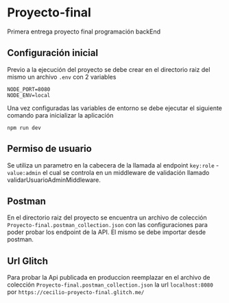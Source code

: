 # Proyecto-final
Primera entrega proyecto final programación backEnd

## Configuración inicial

Previo a la ejecución del proyecto se debe crear en el directorio raiz del mismo un archivo `.env` con 2 variables 
```
NODE_PORT=8080
NODE_ENV=local
```
Una vez configuradas las variables de entorno se debe ejecutar el siguiente comando para inicializar la aplicación

```
npm run dev
```

## Permiso de usuario

Se utiliza un parametro en la cabecera de la llamada al endpoint `key:role` - `value:admin` el cual se controla en un middleware de validación llamado validarUsuarioAdminMiddleware.

## Postman

En el directorio raiz del proyecto se encuentra un archivo de colección  `Proyecto-final.postman_collection.json` con las configuraciones para poder probar los endpoint de la API. El mismo se debe importar desde postman.  

## Url Glitch
Para probar la Api publicada en produccion reemplazar en el archivo de  colección  `Proyecto-final.postman_collection.json` la url `localhost:8080` por 
`https://cecilio-proyecto-final.glitch.me/`

